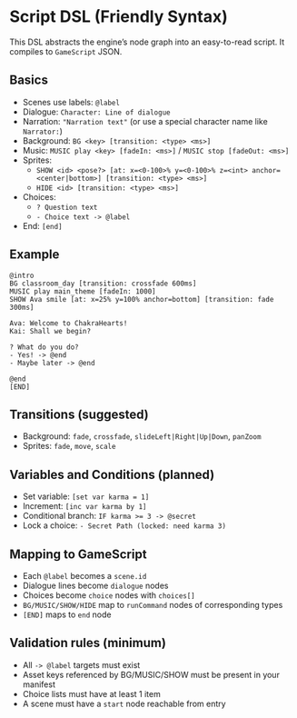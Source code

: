 # Script DSL (Friendly Syntax)

This DSL abstracts the engine’s node graph into an easy-to-read script. It compiles to `GameScript` JSON.

## Basics
- Scenes use labels: `@label`
- Dialogue: `Character: Line of dialogue`
- Narration: `"Narration text"` (or use a special character name like `Narrator:`)
- Background: `BG <key> [transition: <type> <ms>]`
- Music: `MUSIC play <key> [fadeIn: <ms>]` / `MUSIC stop [fadeOut: <ms>]`
- Sprites:
  - `SHOW <id> <pose?> [at: x=<0-100>% y=<0-100>% z=<int> anchor=<center|bottom>] [transition: <type> <ms>]`
  - `HIDE <id> [transition: <type> <ms>]`
- Choices:
  - `? Question text`
  - `- Choice text -> @label`
- End: `[end]`

## Example
```
@intro
BG classroom_day [transition: crossfade 600ms]
MUSIC play main_theme [fadeIn: 1000]
SHOW Ava smile [at: x=25% y=100% anchor=bottom] [transition: fade 300ms]

Ava: Welcome to ChakraHearts!
Kai: Shall we begin?

? What do you do?
- Yes! -> @end
- Maybe later -> @end

@end
[END]
```

## Transitions (suggested)
- Background: `fade`, `crossfade`, `slideLeft|Right|Up|Down`, `panZoom`
- Sprites: `fade`, `move`, `scale`

## Variables and Conditions (planned)
- Set variable: `[set var karma = 1]`
- Increment: `[inc var karma by 1]`
- Conditional branch: `IF karma >= 3 -> @secret`
- Lock a choice: `- Secret Path (locked: need karma 3)`

## Mapping to GameScript
- Each `@label` becomes a `scene.id`
- Dialogue lines become `dialogue` nodes
- Choices become `choice` nodes with `choices[]`
- `BG/MUSIC/SHOW/HIDE` map to `runCommand` nodes of corresponding types
- `[END]` maps to `end` node

## Validation rules (minimum)
- All `-> @label` targets must exist
- Asset keys referenced by BG/MUSIC/SHOW must be present in your manifest
- Choice lists must have at least 1 item
- A scene must have a `start` node reachable from entry
